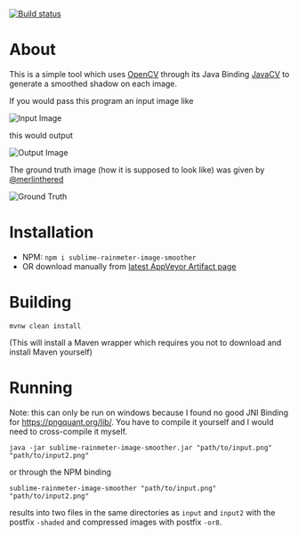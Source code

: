 [![Build status](https://ci.appveyor.com/api/projects/status/mmsc7ltsi4dq3cw2/branch/master?svg=true)](https://ci.appveyor.com/project/thatsIch/sublime-rainmeter-image-smoother/branch/master)

About
=====
This is a simple tool which uses [OpenCV](http://opencv.org/) through its Java Binding [JavaCV](https://github.com/bytedeco/javacv) to generate a smoothed shadow on each image.

If you would pass this program an input image like

![Input Image](https://cloud.githubusercontent.com/assets/2210496/20466360/477b74a0-af72-11e6-8279-fcd6fb8999f2.png)

this would output

![Output Image](https://cloud.githubusercontent.com/assets/2210496/20466368/5e35aff8-af72-11e6-8d7b-93b3184efd43.png)

The ground truth image (how it is supposed to look like) was given by [@merlinthered](https://github.com/merlinthered)

![Ground Truth](https://cloud.githubusercontent.com/assets/2210496/20466364/559b668a-af72-11e6-8dfc-dbd7e03d5825.png)

Installation
============
* NPM: `npm i sublime-rainmeter-image-smoother`
* OR download manually from [latest AppVeyor Artifact page](https://ci.appveyor.com/project/thatsIch/sublime-rainmeter-image-smoother/branch/master/artifacts)

Building
========
    mvnw clean install

(This will install a Maven wrapper which requires you not to download and install Maven yourself)

Running
=======
Note: this can only be run on windows because I found no good JNI Binding for https://pngquant.org/lib/. You have to compile it yourself and I would need to cross-compile it myself.

    java -jar sublime-rainmeter-image-smoother.jar "path/to/input.png" "path/to/input2.png"

or through the NPM binding

    sublime-rainmeter-image-smoother "path/to/input.png" "path/to/input2.png"

results into two files in the same directories as `input` and `input2` with the postfix `-shaded` and compressed images with postfix `-or8`.
